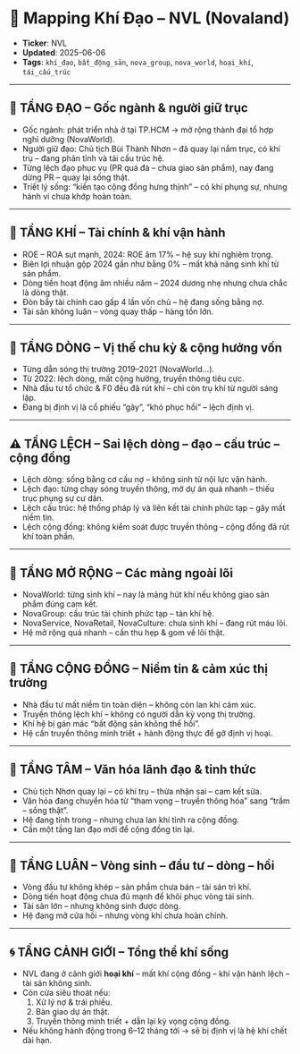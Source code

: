 # 📍 Mapping Khí Đạo – NVL (Novaland)

- **Ticker**: NVL  
- **Updated**: 2025-06-06  
- **Tags**: `khí_đạo`, `bất_động_sản`, `nova_group`, `nova_world`, `hoại_khí`, `tái_cấu_trúc`

---

## 🌱 TẦNG ĐẠO – Gốc ngành & người giữ trục
- Gốc ngành: phát triển nhà ở tại TP.HCM → mở rộng thành đại tổ hợp nghỉ dưỡng (NovaWorld).
- Người giữ đạo: Chủ tịch Bùi Thành Nhơn – đã quay lại nắm trục, có khí trụ – đang phản tỉnh và tái cấu trúc hệ.
- Từng lệch đạo phục vụ (PR quá đà – chưa giao sản phẩm), nay đang dừng PR – quay lại sống thật.
- Triết lý sống: “kiến tạo cộng đồng hưng thịnh” – có khí phụng sự, nhưng hành vi chưa khớp hoàn toàn.

---

## 💨 TẦNG KHÍ – Tài chính & khí vận hành
- ROE – ROA sụt mạnh, 2024: ROE âm 17% – hệ suy khí nghiêm trọng.
- Biên lợi nhuận gộp 2024 gần như bằng 0% – mất khả năng sinh khí từ sản phẩm.
- Dòng tiền hoạt động âm nhiều năm – 2024 dương nhẹ nhưng chưa chắc là dòng thật.
- Đòn bẩy tài chính cao gấp 4 lần vốn chủ – hệ đang sống bằng nợ.
- Tài sản không luân – vòng quay thấp – hàng tồn lớn.

---

## 🌊 TẦNG DÒNG – Vị thế chu kỳ & cộng hưởng vốn
- Từng dẫn sóng thị trường 2019–2021 (NovaWorld…).
- Từ 2022: lệch dòng, mất cộng hưởng, truyền thông tiêu cực.
- Nhà đầu tư tổ chức & F0 đều đã rút khí – chỉ còn trụ khí từ người sáng lập.
- Đang bị định vị là cổ phiếu “gãy”, “khó phục hồi” – lệch định vị.

---

## ⚠️ TẦNG LỆCH – Sai lệch dòng – đạo – cấu trúc – cộng đồng
- Lệch dòng: sống bằng cơ cấu nợ – không sinh từ nội lực vận hành.
- Lệch đạo: từng chạy sóng truyền thông, mở dự án quá nhanh – thiếu trục phụng sự cư dân.
- Lệch cấu trúc: hệ thống pháp lý và liên kết tài chính phức tạp – gây mất niềm tin.
- Lệch cộng đồng: không kiểm soát được truyền thông – cộng đồng đã rút khí toàn phần.

---

## 🎯 TẦNG MỞ RỘNG – Các mảng ngoài lõi
- NovaWorld: từng sinh khí – nay là mảng hút khí nếu không giao sản phẩm đúng cam kết.
- NovaGroup: cấu trúc tài chính phức tạp – tản khí hệ.
- NovaService, NovaRetail, NovaCulture: chưa sinh khí – đang rút máu lõi.
- Hệ mở rộng quá nhanh – cần thu hẹp & gom về lõi thật.

---

## 👥 TẦNG CỘNG ĐỒNG – Niềm tin & cảm xúc thị trường
- Nhà đầu tư mất niềm tin toàn diện – không còn lan khí cảm xúc.
- Truyền thông lệch khí – không có người dẫn kỳ vọng thị trường.
- Khí hệ bị gán mác “bất động sản không thể hồi”.
- Hệ cần truyền thông minh triết + hành động thực để gỡ định vị hoại.

---

## 🧠 TẦNG TÂM – Văn hóa lãnh đạo & tỉnh thức
- Chủ tịch Nhơn quay lại – có khí trụ – thừa nhận sai – cam kết sửa.
- Văn hóa đang chuyển hóa từ “tham vọng – truyền thông hóa” sang “trầm – sống thật”.
- Hệ đang tỉnh trong – nhưng chưa lan khí tỉnh ra cộng đồng.
- Cần một tầng lan đạo mới để cộng đồng tin lại.

---

## 🔁 TẦNG LUÂN – Vòng sinh – đầu tư – dòng – hồi
- Vòng đầu tư không khép – sản phẩm chưa bán – tài sản trì khí.
- Dòng tiền hoạt động chưa đủ mạnh để khôi phục vòng tái sinh.
- Tài sản lớn – nhưng không sinh được dòng.
- Hệ đang mở cửa hồi – nhưng vòng khí chưa hoàn chỉnh.

---

## 🌀 TẦNG CẢNH GIỚI – Tổng thể khí sống
- NVL đang ở cảnh giới **hoại khí** – mất khí cộng đồng – khí vận hành lệch – tài sản không sinh.
- Còn cửa siêu thoát nếu:
  1. Xử lý nợ & trái phiếu.
  2. Bàn giao dự án thật.
  3. Truyền thông minh triết + dẫn lại kỳ vọng cộng đồng.
- Nếu không hành động trong 6–12 tháng tới → sẽ bị định vị là hệ khí chết dài hạn.
